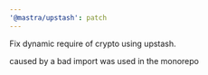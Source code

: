 ```yaml
---
'@mastra/upstash': patch
---
```


Fix dynamic require of crypto using upstash.

caused by a bad import was used in the monorepo